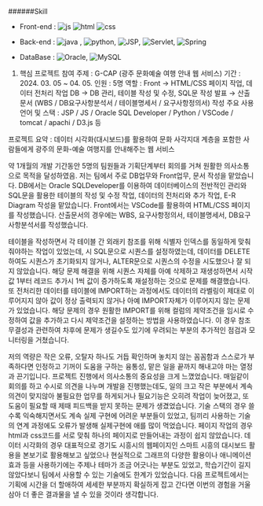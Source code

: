 
######Skill

- Front-end :
![js](https://img.shields.io/badge/JavaScript-F7DF1E?style=for-the-badge&logo=JavaScript&logoColor=white) ![html](https://img.shields.io/badge/HTML-239120?style=for-the-badge&logo=html5&logoColor=white) ![css](https://img.shields.io/badge/CSS-239120?&style=for-the-badge&logo=css3&logoColor=white)

- Back-end : ![java](https://img.shields.io/badge/Java-ED8B00?style=for-the-badge&logo=openjdk&logoColor=white) , ![python](https://img.shields.io/badge/Python-3776AB?style=for-the-badge&logo=python&logoColor=white),
![JSP](https://img.shields.io/badge/JSS-F7DF1E?style=for-the-badge&logo=JSS&logoColor=white), ![Servlet](https://img.shields.io/badge/Svelte-4A4A55?style=for-the-badge&logo=svelte&logoColor=FF3E00),
![Spring](https://img.shields.io/badge/Spring-6DB33F?style=for-the-badge&logo=spring&logoColor=white)
- DataBase : ![Oracle](https://img.shields.io/badge/Oracle-F80000?style=for-the-badge&logo=oracle&logoColor=white), ![MySQL](https://img.shields.io/badge/MySQL-00000F?style=for-the-badge&logo=mysql&logoColor=white)



1. 핵심 프로젝트 참여
주제 : G-CAP (광주 문화예술 여행 안내 웹 서비스)
기간 : 2024. 03. 05 ~ 04. 05. 
인원 : 5명
역할 : 
Front → HTML/CSS 페이지 작업, 데이터 전처리 작업
DB → DB 관리, 테이블 작성 및 수정, SQL문 작성
발표 → 산출문서 (WBS / DB요구사항분석서 / 테이블명세서 / 요구사항정의서) 작성
주요 사용 언어 및 스택 : JSP / JS / Oracle SQL Developer / Python / VSCode / tomcat / apachi / D3.js 등

프로젝트 요약 : 데이터 시각화(대시보드)를 활용하여 문화 사각지대 계층을 포함한 사람들에게 광주의 문화-예술 여행지를 안내해주는 웹 서비스

약 1개월의 개발 기간동안 5명의 팀원들과 기획단계부터 회의를 거쳐 원활한 의사소통으로 목적을 달성하였음. 저는 팀에서 주로 DB업무와 Front업무, 문서 작성을 맡았습니다. DB에서는 Oracle SQLDeveloper를 이용하여 데이터베이스의 전반적인 관리와 SQL문을 활용한 테이블의 작성 및 수정 작업, 데이터의 전처리와 추가 작업, E-R Diagram 작성을 맡았습니다. Front에서는 VSCode를 활용하여 HTML/CSS 페이지를 작성했습니다. 산출문서의 경우에는 WBS, 요구사항정의서, 테이블명세서, DB요구사항분석서를 작성했습니다.

테이블을 작성하면서 각 테이블 간 외래키 참조를 위해 식별자 인덱스를 동일하게 맞춰줘야하는 작업이 있었는데, 시 SQL문으로 시퀀스를 설정하였는데, 데이터를 DELETE하여도 시퀀스가 초기화되지 않거나,  ALTER문으로 시퀀스의 수정을 시도했으나 잘 되지 않았습니다. 해당 문제 해결을 위해 시퀀스 자체를 아예 삭제하고 재생성하면서 시작값 1부터 레코드 추가시 1씩 값이 증가하도록 재설정하는 것으로 문제를 해결했습니다. 
또 전처리한 데이터를 테이블에 IMPORT하는 과정에서도 데이터의 라벨링이 제대로 이루어지지 않아 값이 정상 출력되지 않거나 아예 IMPORT자체가 이루어지지 않는 문제가 있었습니다. 해당 문제의 경우 원활한 IMPORT를 위해 컬럼의 제약조건을 임시로 수정하여 값을 추가하고 다시 제약조건을 설정하는 방법을 사용하였습니다. 이 경우 참조 무결성과 관련하여 차후에 문제가 생길수도 있기에 우려되는 부분의 추가적인 점검과 모니터링을 거쳤습니다.

저의 역량은 작은 오류, 오탈자 하나도 거듭 확인하며 놓치지 않는 꼼꼼함과 스스로가 부족하다면 인정하고 기꺼이 도움을 구하는 융통성, 맡은 일을 끝까지 해내고야 마는 열정과 끈기입니다. 프로젝트 진행에서 의사소통의 중요성을 크게 느꼈었습니다. 매일같이 회의를 하고 수시로 의견을 나누며 개발을 진행했는데도, 일의 크고 작은 부분에서 계속 의견이 맞지않아 불필요한 업무를 하게되거나 필요기능은 오히려 작업이 늦어졌고, 또 도움이 필요할 때 제때 피드백을 받지 못하는 문제가 생겼었습니다.
기술 스택의 경우 쓸수록 익숙해지면서도 계속 실제 구현에 어려운 부분들이 있었고, 팀끼리 사용하는 기술의 연계 과정에도 오류가 발생해 실제구현에 애를 많이 먹었습니다. 페이지 작업의 경우  html과 css코드를 서로 맞춰 하나의 페이지로 만들어내는 과정이 쉽지 않았습니다. 데이터 시각화의 경우 대표적으로 경기도 시흥시의 웹페이지인 스마트 시흥의 대시보드 활용을 본보기로 활용해보고 싶었으나 현실적으로 그래프의 다양한 활용이나 애니메이션 효과 등을 사용하기에는 주제나 테마가 조금 어긋나는 부분도 있었고, 학습기간이 길지 않았다보니 팀에서 사용할 수 있는 기술에도 한계가 있었습니다. 다음 프로젝트에서는 기획에 시간을 더 할애하여 세세한 부분까지 확실하게 잡고 간다면 이번의 경험을 거울 삼아 더 좋은 결과물을 낼 수 있을 것이라 생각합니다.

